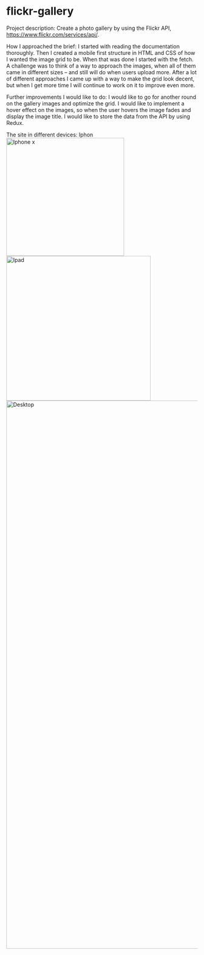 # flickr-gallery

Project description: 
Create a photo gallery by using the Flickr API, https://www.flickr.com/services/api/.

How I approached the brief: 
I started with reading the documentation thoroughly. Then I created a mobile first structure in HTML and CSS of how I wanted the image grid to be. When that was done I started with the fetch. A challenge was to think of a way to approach the images, when all of them came in different sizes – and still will do when users upload more. After a lot of different approaches I came up with a way to make the grid look decent, but when I get more time I will continue to work on it to improve even more.

Further improvements I would like to do:
I would like to go for another round on the gallery images and optimize the grid. I would like to implement a hover effect on the images, so when the user hovers the image fades and display the image title. I would like to store the data from the API by using Redux.

The site in different devices:
Iphon<img width="310" alt="Iphone x" src="https://user-images.githubusercontent.com/62345967/129539160-f71be6e1-311a-4ca7-8c4f-bb2c0b7a36b4.png">
<img width="380" alt="Ipad" src="https://user-images.githubusercontent.com/62345967/129539165-b84f505f-ad4b-4098-b2ef-884496d7a6fa.png">
<img width="1440" alt="Desktop" src="https://user-images.githubusercontent.com/62345967/129539167-5ffc7369-0e21-4005-b3de-f469992177d0.png">
